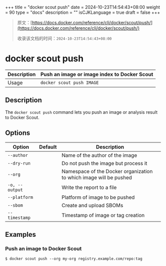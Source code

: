 +++
title = "docker scout push"
date = 2024-10-23T14:54:43+08:00
weight = 90
type = "docs"
description = ""
isCJKLanguage = true
draft = false
+++

> 原文：[https://docs.docker.com/reference/cli/docker/scout/push/](https://docs.docker.com/reference/cli/docker/scout/push/)
>
> 收录该文档的时间：`2024-10-23T14:54:43+08:00`

# docker scout push

| Description | Push an image or image index to Docker Scout |
| :---------- | -------------------------------------------- |
| Usage       | `docker scout push IMAGE`                    |

## Description

The `docker scout push` command lets you push an image or analysis result to Docker Scout.

## Options

| Option         | Default | Description                                                  |
| -------------- | ------- | ------------------------------------------------------------ |
| `--author`     |         | Name of the author of the image                              |
| `--dry-run`    |         | Do not push the image but process it                         |
| `--org`        |         | Namespace of the Docker organization to which image will be pushed |
| `-o, --output` |         | Write the report to a file                                   |
| `--platform`   |         | Platform of image to be pushed                               |
| `--sbom`       |         | Create and upload SBOMs                                      |
| `--timestamp`  |         | Timestamp of image or tag creation                           |

## Examples

### Push an image to Docker Scout



```console
$ docker scout push --org my-org registry.example.com/repo:tag
```
